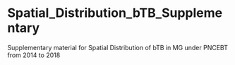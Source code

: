 # Spatial_Distribution_bTB_Supplementary
 Supplementary material for Spatial Distribution of bTB in MG under PNCEBT from 2014 to 2018

